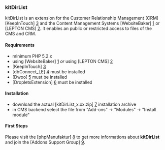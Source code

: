 ### kitDirList

kitDirList is an extension for the Customer Relationship Management (CRM) [KeepInTouch] [3] and the Content Management Systems [WebsiteBaker] [1] or [LEPTON CMS] [2]. It enables an public or restricted access to files of the CMS and CRM. 

#### Requirements

* minimum PHP 5.2.x
* using [WebsiteBaker] [1] _or_ using [LEPTON CMS] [2]
* [KeepInTouch] [3]
* [dbConnect_LE] [4] must be installed 
* [Dwoo] [5] must be installed
* [DropletsExtension] [6] must be installed

#### Installation

* download the actual [kitDirList_x.xx.zip] [7] installation archive
* in CMS backend select the file from "Add-ons" -> "Modules" -> "Install module"

#### First Steps

Please visit the [phpManufaktur] [8] to get more informations about **kitDirList** and join the [Addons Support Group] [9].

[1]: http://websitebaker2.org "WebsiteBaker Content Management System"
[2]: http://lepton-cms.org "LEPTON CMS"
[3]: https://addons.phpmanufaktur.de/download.php?file=KeepInTouch
[4]: https://addons.phpmanufaktur.de/download.php?file=dbConnect_LE
[5]: https://addons.phpmanufaktur.de/download.php?file=Dwoo
[6]: https://addons.phpmanufaktur.de/download.php?file=DropletsExtension
[7]: https://addons.phpmanufaktur.de/download.php?file=kitDirList
[8]: http://phpmanufaktur.de/cms/topics/kitdirlist---oeffentlicher-und-geschuetzter-zugriff-auf-verzeichnisse.php
[9]: https://phpmanufaktur.de/support
